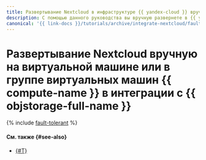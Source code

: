 ```yaml
---
title: Развертывание Nextcloud в инфраструктуре {{ yandex-cloud }} вручную
description: С помощью данного руководства вы вручную развернете в {{ yandex-cloud }} отказоустойчивую инфраструктуру, реализующую решение Nextcloud в интеграции с объектным хранилищем {{ objstorage-name }}.
canonical: '{{ link-docs }}/tutorials/archive/integrate-nextcloud/fault-tolerant'
---
```


# Развертывание Nextcloud вручную на виртуальной машине или в группе виртуальных машин {{ compute-name }} в интеграции с {{ objstorage-full-name }}

{% include [fault-tolerant](../../../_tutorials/archive/integrate-nextcloud/fault-tolerant.md) %}

#### См. также {#see-also}

* [{#T}](./coi-based.md)